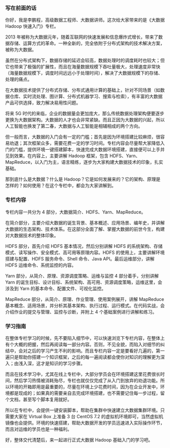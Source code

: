 ### 写在前面的话

你好，我是李鹏程，高级数据工程师、大数据讲师。这次给大家带来的是《大数据 Hadoop 快速入门》专栏。

2013
年被称为大数据元年，随着互联网的快速发展和信息爆炸式增长，带来了数据存储、运算方式的革命。一种全新的，完全依附于分布式架构的技术解决方案，被称为大数据。

虽然在分布式架构下，数据存储的延迟会较高，数据处理时的调度耗时也较大；但它也带来了极强的扩展性，而且在海量数据规模下吞吐量极大，处理速度非常快（海量数据规模下，调度时间远远小于处理时间），解决了大数据规模下的存储、处理的痛点。

在大数据技术提供了分布式存储、分布式通用计算的基础上，针对不同场景（如数据仓库、实时流处理、图计算、分布式机器学习、搜索与检索），有丰富的大数据产品可供选择，致力解决易用性问题。

将来 5G
时代的来临，企业的数据量会更加庞大，那么传统数据处理架构便要逐步更换为大数据架构。大数据的人才也会非常紧缺。而且正因为大数据的兴起，所以人工智能也换发了第二春，大数据与人工智能是相辅相成的两个方向。

但一般而言，大数据的入门会有一定的门槛；首先是因为环境搭建比较麻烦，很容易劝退；其次框架众多，需要花费一定的学习时间。专栏内容会尽量帮大家降低入门的门槛，提供环境一键搭建脚本，快速完成大数据环境搭建，直接便可以上手并见到效果。在内容上，主要讲解
Hadoop 框架，包含 HDFS、Yarn、MapReduce，以入门为主，语言精练，逐步为大家构建大数据技术的印象，扎实基础。

那到底什么是大数据？什么是 Hadoop？它是如何发展来的？它的架构、原理是怎样的？如何使用？在这个专栏中，都会为大家讲解到。

### 专栏内容

专栏内容一共分为 4 部分，大数据简介、HDFS、Yarn、MapReduce。

在简介部分，主要介绍大数据的诞生背景、基本概述、应用场景、编年史，并讲解大数据的生态架构、技术体系。在这部分全面了解、掌握大数据的前世今生，构建对大数据技术的整体印象。

HDFS 部分，首先介绍 HDFS 基本情况，然后分别讲解 HDFS 的系统架构、存储模式、读写操作、安全模式、高可用等原理内容。HDFS
的使用上，主要讲解环境搭建与配置、HDFS 服务命令、Shell 命令、Java API。最后运维部分，讲解 HDFS 运维命令、系统监控的内容。

Yarn 部分，从简介、原理、资源调度策略、运维与监控 4 部分着手，分别讲解 Yarn
的诞生目标、设计目标、系统架构、高可用、资源调度策略，运维这里，会涉及到 Yarn 的基本命令、配置文件、可视化监控。

MapReduce 部分，从简介、原理、作业管理、使用案例展开，讲解 MapReduce
基本概念、适用场景，并分析其基本架构、执行过程、运行模式。在代码实战，会介绍作业的提交与管理、监控与诊断，并附上 4 个基础案例进行讲解和练习。

### 学习指南

在整体专栏学习的时候，先不要陷入细节中，可以快速浏览下专栏内容，在整体上有个大概的把握，然后再阅读每一部分内容。否则，不见全貌，而陷入对细节的纠结中，会对之后的学习产生不利的影响。而且专栏内容一定是要看好几遍的，第一遍只是帮助你搭建一个知识框架，之后的每一遍阅读都会使你对知识的理解更为深入；由浅入深，这才是知识的学习步骤。

而且在技术学习中，尤其在线上专栏中，大部分学员会在环境搭建这里花费很长时间，然后学习热情被消耗殆尽，专栏也就仅仅完成了从入门到放弃的劝退功能。所以环境的开箱即用是最重要的，尽量在环境上少花费时间，因为在企业开发中，环境都是现成的；如果真的需要亲自去完成环境搭建，也不需要记住每一步过程，留个文档，甚至写个脚本复用就好。

所以在专栏中，会提供一键安装脚本，帮助在集群中快速建立大数据集群环境。只需要大家在 Virtual Box 上准备 3 台 CentOS 7.2
的虚拟机环境即可，当然虚拟机镜像也会提供。环境的快速搭建，帮助大数据开发的学员迅速进入实际操作环节，而且对运维的学员也是一种福利。

好，整体交代清楚后，来一起进行正式大数据 Hadoop 基础入门的学习吧。

